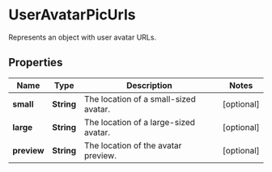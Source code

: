 

# UserAvatarPicUrls

Represents an object with user avatar URLs.

## Properties

| Name | Type | Description | Notes |
|------------ | ------------- | ------------- | -------------|
|**small** | **String** | The location of a small-sized avatar. |  [optional] |
|**large** | **String** | The location of a large-sized avatar. |  [optional] |
|**preview** | **String** | The location of the avatar preview. |  [optional] |



